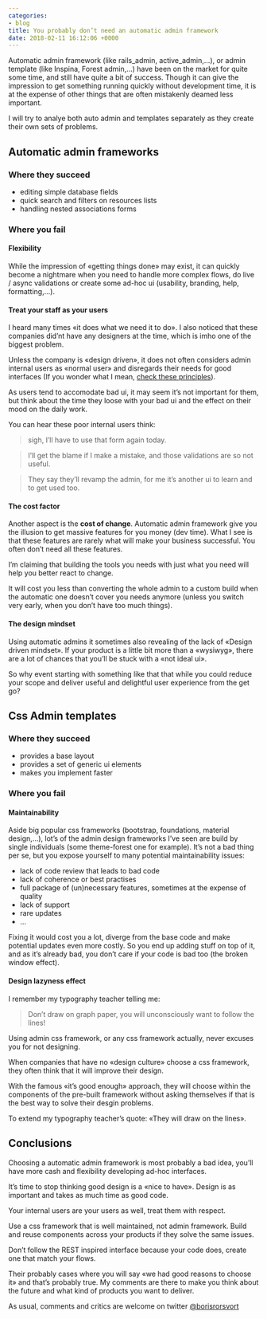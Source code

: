 ```yaml
---
categories:
- blog
title: You probably don’t need an automatic admin framework
date: 2018-02-11 16:12:06 +0000
---
```

Automatic admin framework (like rails_admin, active_admin,…), or admin template (like Inspina, Forest admin,…) have been on the market for quite some time, and still have quite a bit of success. Though it can give the impression to get something running quickly without development time, it is at the expense of other things that are often mistakenly deamed less important.

I will try to analye both auto admin and templates separately as they create their own sets of problems.

## Automatic admin frameworks

### Where they succeed

* editing simple database fields
* quick search and filters on resources lists
* handling nested associations forms

### Where you fail

#### Flexibility

While the impression of «getting things done» may exist, it can quickly become a nightmare when you need to handle more complex flows, do live / async validations or create some ad-hoc ui (usability, branding, help, formatting,...).

#### Treat your staff as your users

I heard many times «it does what we need it to do».
I also noticed that these companies did’nt have any designers at the time, which is imho one of the biggest problem.

Unless the company is «design driven», it does not often considers admin internal users as «normal user» and disregards their needs for good interfaces (If you wonder what I mean, [check these principles](https://www.nngroup.com/articles/ten-usability-heuristics/)).

As users tend to accomodate bad ui, it may seem it’s not important for them, but think about the time they loose with your bad ui and the effect on their mood on the daily work.

You can hear these poor internal users think:

> sigh, I’ll have to use that form again today.

> I’ll get the blame if I make a mistake, and those validations are so not useful.

> They say they’ll revamp the admin, for me it’s another ui to learn and to get used too.

#### The cost factor

Another aspect is the **cost of change**. Automatic admin framework give you the illusion to get massive features for you money (dev time).
What I see is that these features are rarely what will make your business successful. You often don’t need all these features.

I’m claiming that building the tools you needs with just what you need will help you better react to change.

It will cost you less than converting the whole admin to a custom build when the automatic one doesn’t cover you needs anymore (unless you switch very early, when you don’t have too much things).

#### The design mindset

Using automatic admins it sometimes also revealing of the lack of «Design driven mindset».
If your product is a little bit more than a «wysiwyg», there are a lot of chances that you’ll be stuck with a «not ideal ui».

So why event starting with something like that that while you could reduce your scope and deliver useful and delightful user experience from the get go?

## Css Admin templates

### Where they succeed

* provides a base layout
* provides a set of generic ui elements
* makes you implement faster

### Where you fail

#### Maintainability

Aside big popular css frameworks (bootstrap, foundations, material design,…), lot’s of the admin design frameworks I’ve seen are build by single individuals (some theme-forest one for example). It’s not a bad thing per se, but you expose yourself to many potential maintainability issues:

* lack of code review that leads to bad code
* lack of coherence or best practises
* full package of (un)necessary features, sometimes at the expense of quality
* lack of support
* rare updates
* …

Fixing it would cost you a lot, diverge from the base code and make potential updates even more costly.
So you end up adding stuff on top of it, and as it’s already bad, you don’t care if your code is bad too (the broken window effect).

#### Design lazyness effect

I remember my typography teacher telling me:

> Don’t draw on graph paper, you will unconsciously want to follow the lines!

Using admin css framework, or any css framework actually, never excuses you for not designing.

When companies that have no «design culture» choose a css framework, they often think that it will improve their design.

With the famous «it’s good enough» approach, they will choose within the components of the pre-built framework without asking themselves if that is the best way to solve their desgin problems.

To extend my typography teacher’s quote: «They will draw on the lines».

## Conclusions

Choosing a automatic admin framework is most probably a bad idea, you’ll have more cash and flexibility developing ad-hoc interfaces.

It’s time to stop thinking good design is a «nice to have».
Design is as important and takes as much time as good code.

Your internal users are your users as well, treat them with respect.

Use a css framework that is well maintained, not admin framework.
Build and reuse components across your products if they solve the same issues.

Don’t follow the REST inspired interface because your code does, create one that match your flows.

Their probably cases where you will say «we had good reasons to choose it» and that’s probably true. My comments are there to make you think about the future and what kind of products you want to deliver.

As usual, comments and critics are welcome on twitter [@borisrorsvort](https://twitter.com/borisrorsvort)